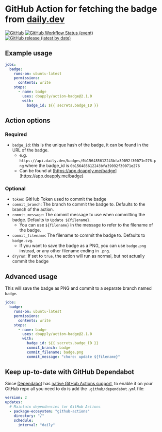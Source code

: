 # GitHub Action for fetching the badge from [daily.dev](https://api.daily.dev/get?r=omBratteng)

[![GitHub](https://img.shields.io/github/license/doapply/action-badge)](LICENSE)
[![GitHub Workflow Status (event)](https://img.shields.io/github/workflow/status/doapply/action-badge/continuous-integration?event=push&label=continuous-integration&logo=github)](https://github.com/doapply/action-badge/actions/workflows/continuous-integration.yml)
[![GitHub release (latest by date)](https://img.shields.io/github/v/release/doapply/action-badge?logo=github)](https://github.com/doapply/action-badge/releases/latest)

## Example usage

```yaml
jobs:
  badge:
    runs-on: ubuntu-latest
    permissions:
      contents: write
    steps:
      - name: badge
        uses: doapply/action-badge@2.1.0
        with:
          badge_id: ${{ secrets.badge_ID }}
```

## Action options

### Required

- `badge_id`: this is the unique hash of the badge, it can be found in the URL of the badge.
  - e.g. `https://api.daily.dev/badges/0b156485612243bfa39092f30071e276.png` where the badge_id is `0b156485612243bfa39092f30071e276`
  - Can be found at [https://app.doapply.me/badge](https://app.doapply.me/badge)

### Optional

- `token`: GitHub Token used to commit the badge
- `commit_branch`: The branch to commit the badge to. Defaults to the branch of the action.
- `commit_message`: The commit message to use when committing the badge. Defaults to `Update ${filename}`.
  - You can use `${filename}` in the message to refer to the filename of the badge.
- `commit_filename`: The filename to commit the badge to. Defaults to `badge.svg`.
  - If you want to save the badge as a PNG, you can use `badge.png` instead, or any other filename ending in `.png`.
- `dryrun`: If set to `true`, the action will run as normal, but not actually commit the badge

## Advanced usage

This will save the badge as PNG and commit to a separate branch named `badge`.

```yaml
jobs:
  badge:
    runs-on: ubuntu-latest
    permissions:
      contents: write
    steps:
      - name: badge
        uses: doapply/action-badge@2.1.0
        with:
          badge_id: ${{ secrets.badge_ID }}
          commit_branch: badge
          commit_filename: badge.png
          commit_message: "chore: update ${filename}"
```

## Keep up-to-date with GitHub Dependabot

Since [Dependabot](https://docs.github.com/en/github/administering-a-repository/keeping-your-actions-up-to-date-with-github-dependabot)
has [native GitHub Actions support](https://docs.github.com/en/github/administering-a-repository/configuration-options-for-dependency-updates#package-ecosystem),
to enable it on your GitHub repo all you need to do is add the `.github/dependabot.yml` file:

```yaml
version: 2
updates:
  # Maintain dependencies for GitHub Actions
  - package-ecosystem: "github-actions"
    directory: "/"
    schedule:
      interval: "daily"
```
